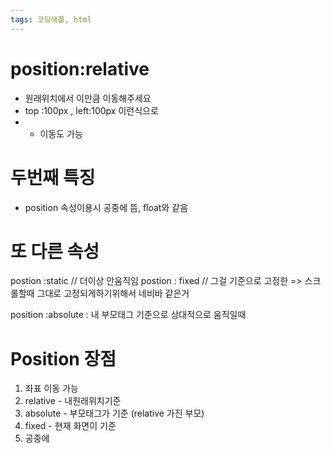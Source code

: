 ```yaml
---
tags: 코딩애플, html
---
```

# position:relative

- 원래위치에서 이만큼 이동해주세요
- top :100px , left:100px 이런식으로
- - 이동도 가능

# 두번째 특징

- position 속성이용시 공중에 뜸, float와 같음

# 또 다른 속성

postion :static // 더이상 안움직임
postion : fixed // 그걸 기준으로 고정한
=> 스크롤할때 그대로 고정되게하기위해서
네비바 같은거

position :absolute : 내 부모태그 기준으로 상대적으로 움직일때


# Position 장점

1. 좌표 이동 가능
2. relative - 내원래위치기준
3. absolute - 부모태그가 기준 (relative 가진 부모)
4. fixed - 현재 화면이 기준
5. 공중에
